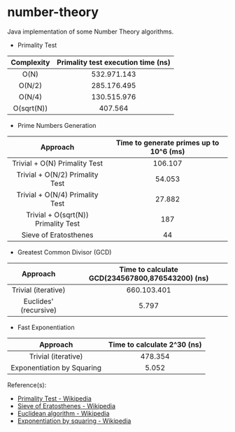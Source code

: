 # number-theory
 Java implementation of some Number Theory algorithms.

- Primality Test

| Complexity | Primality test execution time (ns) |
|:----------:|:----------------------------------:|
| O(N)       | 532.971.143                        |
| O(N/2)     | 285.176.495                        |
| O(N/4)     | 130.515.976                        |
| O(sqrt(N)) | 407.564                            |

- Prime Numbers Generation

| Approach                            | Time to generate primes up to 10^6 (ms) |
|:-----------------------------------:|:---------------------------------------:|
| Trivial + O(N) Primality Test       | 106.107                                 |
| Trivial + O(N/2) Primality Test     | 54.053                                  |
| Trivial + O(N/4) Primality Test     | 27.882                                  |
| Trivial + O(sqrt(N)) Primality Test | 187                                     |
| Sieve of Eratosthenes               | 44                                      |

- Greatest Common Divisor (GCD)

| Approach              | Time to calculate GCD(234567800,876543200) (ns) |
|:---------------------:|:-----------------------------------------------:|
| Trivial (iterative)   | 660.103.401                                     |
| Euclides' (recursive) | 5.797                                           |

- Fast Exponentiation

| Approach                   | Time to calculate 2^30 (ns) |
|:--------------------------:|:---------------------------:|
| Trivial (iterative)        | 478.354                     |
| Exponentiation by Squaring | 5.052                       |

Reference(s):
- [Primality Test - Wikipedia](https://en.wikipedia.org/wiki/Primality_test)
- [Sieve of Eratosthenes - Wikipedia](https://en.wikipedia.org/wiki/Sieve_of_Eratosthenes)
- [Euclidean algorithm - Wikipedia](https://en.wikipedia.org/wiki/Euclidean_algorithm)
- [Exponentiation by squaring - Wikipedia](https://en.wikipedia.org/wiki/Exponentiation_by_squaring)
